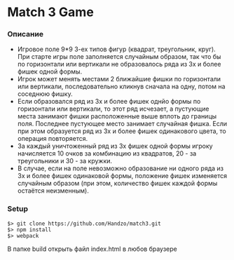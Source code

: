 Match 3 Game
=============

### Описание ###
- Игровое поле 9*9 3-ех типов фигур (квадрат, треугольник, круг). При старте игры поле заполняется случайным образом, так что бы по горизонтали или вертикали не образовалось ряда из 3х и более фишек одной формы.
- Игрок может менять местами 2 ближайшие фишки по горизонтали или вертикали, последовательно кликнув сначала на одну, потом на соседнюю фишку.
- Если образовался ряд из 3х и более фишек однйо формы по горизонтали или вертикали, то этот ряд исчезает, а пустующие места занимают фишки расположенные выше вплоть до границы поля. Последнее пустующее место занимает случайная фишка. Если при этом образуется ряд из 3х и более фишек одинакового цвета, то операция повторяется.
- За каждый уничтоженный ряд из 3х фишек одной формы игроку начисляется 10 очков за комбинацию из квадратов, 20 - за треугольники и 30 - за кружки.
- В случае, если на поле невозможно образование ни одного ряда из 3х и более фишек одинаковой формы, положение фишек изменяется случайным образом (при этом, количество фишек каждой формы остаётся неизменным).

### Setup ###

```
$> git clone https://github.com/Handzo/match3.git
$> npm install
$> webpack
```
В папке build открыть файл index.html в любов браузере